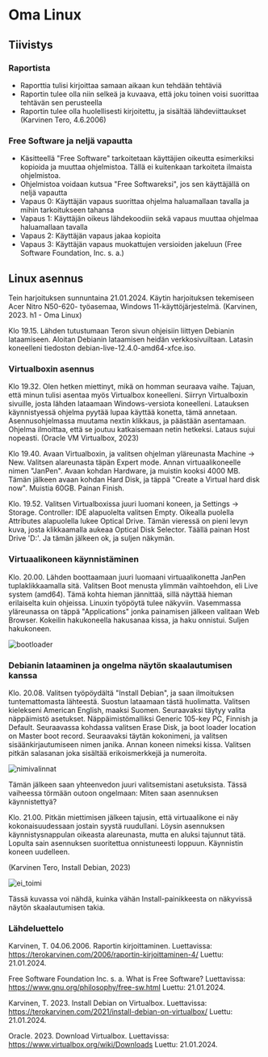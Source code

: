 # Oma Linux

## Tiivistys

### Raportista

- Raporttia tulisi kirjoittaa samaan aikaan kun tehdään tehtäviä
- Raportin tulee olla niin selkeä ja kuvaava, että joku toinen voisi suorittaa tehtävän sen perusteella
- Raportin tulee olla huolellisesti kirjoitettu, ja sisältää lähdeviittaukset
  (Karvinen Tero, 4.6.2006)

### Free Software ja neljä vapautta

- Käsitteellä "Free Software" tarkoitetaan käyttäjien oikeutta esimerkiksi kopioida ja muuttaa ohjelmistoa. Tällä ei kuitenkaan tarkoiteta ilmaista ohjelmistoa.
- Ohjelmistoa voidaan kutsua "Free Softwareksi", jos sen käyttäjällä on neljä vapautta
- Vapaus 0: Käyttäjän vapaus suorittaa ohjelma haluamallaan tavalla ja mihin tarkoitukseen tahansa
- Vapaus 1: Käyttäjän oikeus lähdekoodiin sekä vapaus muuttaa ohjelmaa haluamallaan tavalla
- Vapaus 2: Käyttäjän vapaus jakaa kopioita
- Vapaus 3: Käyttäjän vapaus muokattujen versioiden jakeluun
  (Free Software Foundation, Inc. s. a.)

## Linux asennus

Tein harjoituksen sunnuntaina 21.01.2024. Käytin harjoituksen tekemiseen Acer Nitro N50-620- työasemaa, Windows 11-käyttöjärjestelmä. (Karvinen, 2023. h1 - Oma Linux)

Klo 19.15. Lähden tutustumaan Teron sivun ohjeisiin liittyen Debianin lataamiseen. Aloitan Debianin lataamisen heidän verkkosivuiltaan. Latasin koneelleni tiedoston debian-live-12.4.0-amd64-xfce.iso. 

### Virtualboxin asennus
Klo 19.32. Olen hetken miettinyt, mikä on homman seuraava vaihe. Tajuan, että minun tulisi asentaa myös Virtualbox koneelleni. Siirryn Virtualboxin sivuille, josta lähden lataamaan Windows-versiota koneelleni. Latauksen käynnistyessä ohjelma pyytää lupaa käyttää konetta, tämä annetaan. Asennusohjelmassa muutama nextin klikkaus, ja päästään asentamaan. Ohjelma ilmoittaa, että se joutuu katkaisemaan netin hetkeksi. Lataus sujui nopeasti. (Oracle VM Virtualbox, 2023)


Klo 19.40. Avaan Virtualboxin, ja valitsen ohjelman yläreunasta Machine -> New. Valitsen alareunasta täpän Expert mode. Annan virtuaalikoneelle nimen "JanPen". Avaan kohdan Hardware, ja muistin kooksi 4000 MB. Tämän jälkeen avaan kohdan Hard Disk, ja täppä "Create a Virtual hard disk now". Muistia 60GB. Painan Finish. 


Klo. 19.52. Valitsen Virtualboxissa juuri luomani koneen, ja Settings -> Storage. Controller: IDE alapuolelta valitsen Empty. Oikealla puolella Attributes alapuolella lukee Optical Drive. Tämän vieressä on pieni levyn kuva, josta klikkaamalla aukeaa Optical Disk Selector. Täällä painan Host Drive 'D:'. Ja tämän jälkeen ok, ja suljen näkymän. 

### Virtuaalikoneen käynnistäminen
Klo. 20.00. Lähden boottaamaan juuri luomaani virtuaalikonetta JanPen tuplaklikkaamalla sitä. Valitsen Boot menusta ylimmän vaihtoehdon, eli Live system (amd64). Tämä kohta hieman jännittää, sillä näyttää hieman erilaiselta kuin ohjeissa. Linuxin työpöytä tulee näkyviin. Vasemmassa yläreunassa on täppä "Applications" jonka painamisen jälkeen valitaan Web Browser. Kokeilin hakukoneella hakusanaa kissa, ja haku onnistui. Suljen hakukoneen. 


![bootloader](https://github.com/bhd471/linux-palvelimet/assets/148760837/351901c7-0c36-4ed9-bb23-3d72d6e95b0a)



### Debianin lataaminen ja ongelma näytön skaalautumisen kanssa
Klo. 20.08. Valitsen työpöydältä "Install Debian", ja saan ilmoituksen tuntemattomasta lähteestä. Suostun lataamaan tästä huolimatta. Valitsen kielekseni American English, maaksi Suomen. Seuraavaksi täytyy valita näppäimistö asetukset. Näppäimistömalliksi Generic 105-key PC, Finnish ja Default. Seuraavassa kohdassa valitsen Erase Disk, ja boot loader location on Master boot record. Seuraavaksi täytän kokonimeni, ja valitsen sisäänkirjautumiseen nimen janika. Annan koneen nimeksi kissa. Valitsen pitkän salasanan joka sisältää erikoismerkkejä ja numeroita. 

![nimivalinnat](https://github.com/bhd471/linux-palvelimet/assets/148760837/a6d63422-92e2-413a-8eb9-dd33826f6dc4)


Tämän jälkeen saan yhteenvedon juuri valitsemistani asetuksista. Tässä vaiheessa törmään outoon ongelmaan: Miten saan asennuksen käynnistettyä? 




Klo. 21.00. Pitkän miettimisen jälkeen tajusin, että virtuaalikone ei näy kokonaisuudessaan jostain syystä ruudullani. Löysin asennuksen käynnistysnappulan oikeasta alareunasta, mutta en aluksi tajunnut tätä. Lopulta sain asennuksen suoritettua onnistuneesti loppuun. Käynnistin koneen uudelleen. 

(Karvinen Tero, Install Debian, 2023)

![ei_toimi](https://github.com/bhd471/linux-palvelimet/assets/148760837/6d7d66eb-75dd-4b5d-8e6f-93d1397163f0)

Tässä kuvassa voi nähdä, kuinka vähän Install-painikkeesta on näkyvissä näytön skaalautumisen takia. 

### Lähdeluettelo
  Karvinen, T. 04.06.2006. Raportin kirjoittaminen. Luettavissa:
https://terokarvinen.com/2006/raportin-kirjoittaminen-4/ 
Luettu: 21.01.2024.

  Free Software Foundation Inc. s. a. What is Free Software? Luettavissa: 
  https://www.gnu.org/philosophy/free-sw.html
  Luettu: 21.01.2024.

  Karvinen, T. 2023. Install Debian on Virtualbox. Luettavissa:
  https://terokarvinen.com/2021/install-debian-on-virtualbox/
  Luettu: 21.01.2024.

  Oracle. 2023. Download Virtualbox. Luettavissa: 
  https://www.virtualbox.org/wiki/Downloads
  Luettu: 21.01.2024.

 

  
